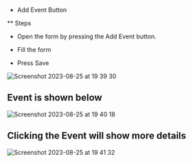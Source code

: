 * Add Event Button

** Steps

- Open the form by pressing the Add Event button.

- Fill the form

- Press Save

![Screenshot 2023-08-25 at 19 39 30](https://github.com/Jermu10/Events/assets/104775534/b440dda6-31bd-45cd-ba60-019e0ad22655)


## Event is shown below

![Screenshot 2023-08-25 at 19 40 18](https://github.com/Jermu10/Events/assets/104775534/7d24bd18-4b4c-4f7e-89d1-a963090d5054)

## Clicking the Event will show more details

![Screenshot 2023-08-25 at 19 41 32](https://github.com/Jermu10/Events/assets/104775534/fc1875a4-018e-4efc-92aa-0f25290180ce)
